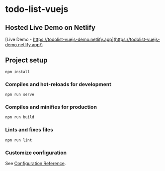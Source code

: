 # todo-list-vuejs

## Hosted Live Demo on Netlify
[Live Demo - https://todolist-vuejs-demo.netlify.app](https://todolist-vuejs-demo.netlify.app/)

## Project setup
```
npm install
```

### Compiles and hot-reloads for development
```
npm run serve
```

### Compiles and minifies for production
```
npm run build
```

### Lints and fixes files
```
npm run lint
```

### Customize configuration
See [Configuration Reference](https://cli.vuejs.org/config/).

